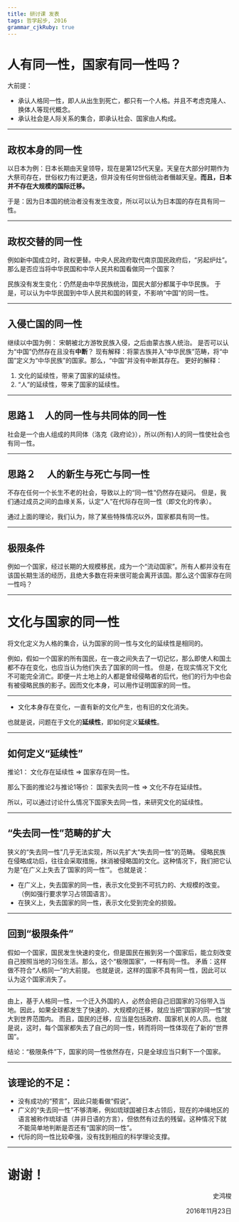 ```yaml
---
title: 研讨课 发表
tags: 哲学起步, 2016
grammar_cjkRuby: true
---
```

# 人有同一性，国家有同一性吗？

大前提：
* 承认人格同一性，即人从出生到死亡，都只有一个人格。并且不考虑克隆人、换体人等现代概念。
* 承认社会是人际关系的集合，即承认社会、国家由人构成。

----

## 政权本身的同一性
以日本为例：日本长期由天皇领导，现在是第125代天皇。天皇在大部分时期作为大祭司存在，世俗权力有过更迭，但并没有任何世俗统治者僭越天皇。**而且，日本并不存在大规模的国际迁移。**

于是：因为日本国的统治者没有发生改变，所以可以认为日本国的存在具有同一性。

----

## 政权交替的同一性
例如新中国成立时，政权更替。中央人民政府取代南京国民政府后，“另起炉灶”。
那么是否应当将中华民国和中华人民共和国看做同一个国家？

民族没有发生变化：仍然是由中华民族统治，国民大部分都属于中华民族。
于是，可以认为中华民国到中华人民共和国的转变，不影响“中国”的同一性。

----

## 入侵亡国的同一性
继续以中国为例：
宋朝被北方游牧民族入侵，之后由蒙古族人统治。
是否可以认为“中国”仍然存在且没有**中断**？
现有解释：将蒙古族并入“中华民族”范畴，将“中国”定义为“中华民族”的国家。那么，“中国”并没有中断其存在。
更好的解释：
1. 文化的延续性，带来了国家的延续性。
2. “人”的延续性，带来了国家的延续性。

----

## 思路１　人的同一性与共同体的同一性

社会是一个由人组成的共同体（洛克《政府论》），所以(所有)人的同一性使社会也有同一性。

----

## 思路２　 人的新生与死亡与同一性
不存在任何一个长生不老的社会，导致以上的“同一性”仍然存在疑问。
但是，我们通过成员之间的血缘关系，认定“人”在代际存在同一性（即文化的传承）。

通过上面的理论，我们认为，除了某些特殊情况以外，国家都具有同一性。

----

## 极限条件
例如一个国家，经过长期的大规模移民，成为一个“流动国家”。所有人都并没有在该国长期生活的经历，且绝大多数在将来很可能会离开该国。那么这个国家存在同一性吗？

----

# 文化与国家的同一性
将文化定义为人格的集合，认为国家的同一性与文化的延续性是相同的。

例如，假如一个国家的所有国民，在一夜之间失去了一切记忆，那么即使人和国土都不存在变化，也应当认为他们失去了国家的同一性。
但是，在现实情况下文化不可能完全消亡。即便一片土地上的人都是曾经侵略者的后代，他们的行为中也会有被侵略民族的影子。因而文化本身，可以用作证明国家的同一性。

----

* 文化本身存在变化，一直有新的文化产生，也有旧的文化消失。

也就是说，问题在于文化的**延续性**，即如何定义**延续性**。

----

## 如何定义“延续性”

推论1：
文化存在延续性 => 国家存在同一性。

那么下面的推论2与推论1等价：
国家失去同一性 => 文化不存在延续性。

所以，可以通过讨论什么情况下国家失去同一性，来研究文化的延续性。

----

## “失去同一性”范畴的扩大
狭义的“失去同一性”几乎无法实现，所以先扩大“失去同一性”的范畴。
侵略民族在侵略成功后，往往会采取措施，抹消被侵略国的文化。这种情况下，我们把它认为是“在广义上失去了‘国家的同一性’”。
也就是说：
* 在广义上，失去国家的同一性，表示文化受到不可抗力的、大规模的改变。（例如强行要求学习占领国语言）。
* 在狭义上，失去国家的同一性，表示文化受到完全的损毁。

----

## 回到“极限条件”
假如一个国家，国民发生快速的变化，但是国民在搬到另一个国家后，能立刻改变自己按照当地的习俗生活。那么，这个“极限国家”，一样有同一性。
矛盾：这样做不符合“人格同一”的大前提。
也就是说，这样的国家不具有同一性，因此可以认为这个国家消失了。

----

由上，基于人格同一性，一个迁入外国的人，必然会把自己旧国家的习俗带入当地。因此，如果全球都发生了快速的、大规模的迁移，就应当把“国家的同一性”放大到世界范围内。
而且，国民的迁移，应当是包括政府、国家机关的人员。也就是说，这时，每个国家都失去了自己的同一性，转而将同一性体现在了新的“世界国”。

结论：“极限条件”下，国家的同一性依然存在，只是全球应当只剩下一个国家。

----

## 该理论的不足：

* 没有成功的“预言”，因此只能看做“假说”。
* 广义的“失去同一性”不够清晰，例如琉球国被日本占领后，现在的冲绳地区的语言被称作琉球语（并非日语的方言），但依然有过去的残留。这种情况下就不能简单地判断是否还有“国家的同一性”。
* 代际的同一性比较牵强，没有找到相应的科学理论支撑。

----

# 谢谢！
<p align = "right">    史鸿梭</p>
<p align = "right">2016年11月23日</p>
